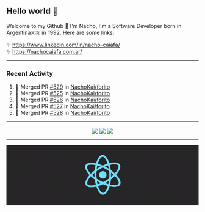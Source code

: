 ## Hello world 👋  
Welcome to my Github 🧙‍ I'm Nacho, I'm a Software Developer born in Argentina🇦🇷 in 1992. Here are some links:  
  
✨ https://www.linkedin.com/in/nacho-caiafa/  
✨ https://nachocaiafa.com.ar/  

---

### Recent Activity

<!--START_SECTION:activity-->
1. 🎉 Merged PR [#529](https://github.com/NachoKai/forito/pull/529) in [NachoKai/forito](https://github.com/NachoKai/forito)
2. 🎉 Merged PR [#525](https://github.com/NachoKai/forito/pull/525) in [NachoKai/forito](https://github.com/NachoKai/forito)
3. 🎉 Merged PR [#526](https://github.com/NachoKai/forito/pull/526) in [NachoKai/forito](https://github.com/NachoKai/forito)
4. 🎉 Merged PR [#527](https://github.com/NachoKai/forito/pull/527) in [NachoKai/forito](https://github.com/NachoKai/forito)
5. 🎉 Merged PR [#528](https://github.com/NachoKai/forito/pull/528) in [NachoKai/forito](https://github.com/NachoKai/forito)
<!--END_SECTION:activity-->

---

<p align="center">
    <img align='center' src="https://github-readme-stats.vercel.app/api?username=NachoKai&theme=react&hide_border=true&include_all_commits=false&count_private=true" />
    <img align="center" src="https://github-readme-stats.vercel.app/api/top-langs?username=NachoKai&langs_count=10&show_icons=true&locale=en&layout=compact&theme=react&hide_border=true" />
    <img align='center' src="https://github-readme-streak-stats.herokuapp.com/?user=NachoKai&theme=react&hide_border=true" />
</p>

---

<p align="center">
    <img align='center' src='https://raw.githubusercontent.com/NachoKai/NachoKai/master/x3x5w638kkixi9s3h3vw.gif' >
</p>
